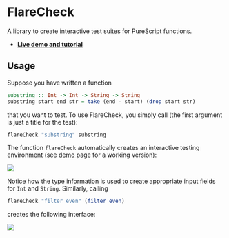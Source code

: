 # FlareCheck

A library to create interactive test suites for PureScript functions.

- **[Live demo and tutorial](http://sharkdp.github.io/purescript-flarecheck/)**

## Usage

Suppose you have written a function
``` purs
substring :: Int -> Int -> String -> String
substring start end str = take (end - start) (drop start str)
```
that you want to test. To use FlareCheck, you simply call (the first argument is just a title for the test):
``` purs
flareCheck "substring" substring
```
The function `flareCheck` automatically creates an interactive testing environment (see [demo page](http://sharkdp.github.io/purescript-flarecheck/) for a working version):

![](http://i.imgur.com/EmwNL9X.png)

Notice how the type information is used to create appropriate input fields for `Int` and `String`. Similarly, calling
```purs
flareCheck "filter even" (filter even)
```
creates the following interface:

![](http://i.imgur.com/LXexxEm.png)

